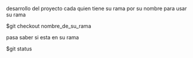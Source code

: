 desarrollo del proyecto 
cada quien tiene  su rama por su nombre
para usar su rama 

$git checkout nombre_de_su_rama

pasa saber si esta en su rama 

$git status